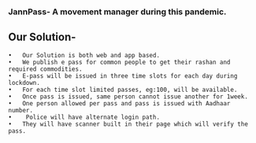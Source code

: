 ### JannPass- A movement manager during this pandemic.

## Our Solution-

    •	Our Solution is both web and app based.
    •	We publish e pass for common people to get their rashan and required commodities.
    •	E-pass will be issued in three time slots for each day during lockdown.
    •	For each time slot limited passes, eg:100, will be available.
    •	Once pass is issued, same person cannot issue another for 1week.
    •	One person allowed per pass and pass is issued with Aadhaar number.
    •	 Police will have alternate login path.
    •	They will have scanner built in their page which will verify the pass.

